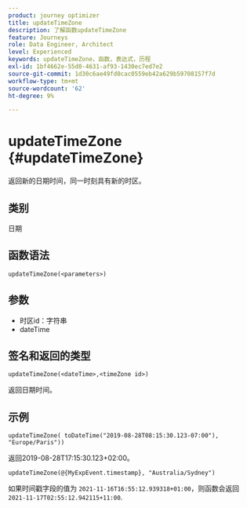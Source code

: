 ```yaml
---
product: journey optimizer
title: updateTimeZone
description: 了解函数updateTimeZone
feature: Journeys
role: Data Engineer, Architect
level: Experienced
keywords: updateTimeZone，函数，表达式，历程
exl-id: 1bf4662e-55d0-4631-af93-1430ec7ed7e2
source-git-commit: 1d30c6ae49fd0cac0559eb42a629b59708157f7d
workflow-type: tm+mt
source-wordcount: '62'
ht-degree: 9%

---
```


# updateTimeZone {#updateTimeZone}

返回新的日期时间，同一时刻具有新的时区。

## 类别

日期

## 函数语法

`updateTimeZone(<parameters>)`

## 参数

* 时区id：字符串
* dateTime

## 签名和返回的类型

`updateTimeZone(<dateTime>,<timeZone id>)`

返回日期时间。

## 示例

`updateTimeZone( toDateTime("2019-08-28T08:15:30.123-07:00"), "Europe/Paris"))`

返回2019-08-28T17:15:30.123+02:00。

<!--`updateTimeZone( toDateTime("2019-08-28T08:15:30.123-07:00"), toTimeZone("Europe/Paris")))`
Returns "2019-08-28T17:15:30.123+02:00".-->

`updateTimeZone(@{MyExpEvent.timestamp}, "Australia/Sydney")`

如果时间戳字段的值为 `2021-11-16T16:55:12.939318+01:00`，则函数会返回 `2021-11-17T02:55:12.942115+11:00`.
